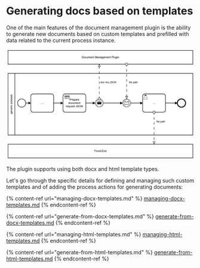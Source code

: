 # Generating docs based on templates

One of the main features of the document management plugin is the ability to generate new documents based on custom templates and prefilled with data related to the current process instance.

![](../../../../../img/docs_plugin_template.png)

The plugin supports using both docx and html template types.

Let's go through the specific details for defining and managing such custom templates and of adding the process actions for generating documents:

{% content-ref url="managing-docx-templates.md" %}
[managing-docx-templates.md](managing-docx-templates.md)
{% endcontent-ref %}

{% content-ref url="generate-from-docx-templates.md" %}
[generate-from-docx-templates.md](generate-from-docx-templates.md)
{% endcontent-ref %}

{% content-ref url="managing-html-templates.md" %}
[managing-html-templates.md](managing-html-templates.md)
{% endcontent-ref %}

{% content-ref url="generate-from-html-templates.md" %}
[generate-from-html-templates.md](generate-from-html-templates.md)
{% endcontent-ref %}